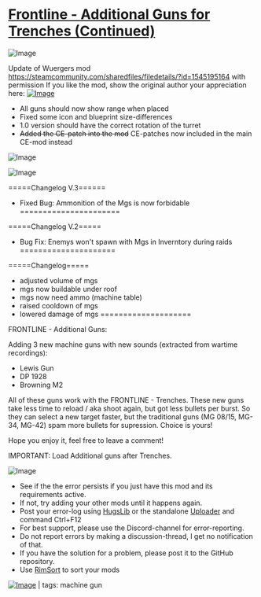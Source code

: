 # [Frontline - Additional Guns for Trenches (Continued)](https://steamcommunity.com/sharedfiles/filedetails/?id=2471429755)

![Image](https://i.imgur.com/buuPQel.png)

Update of Wuergers mod
https://steamcommunity.com/sharedfiles/filedetails/?id=1545195164
with permission
If you like the mod, show the original author your appreciation here: 
[![Image](https://i.imgur.com/gmaqOA3.png)](https://ko-fi.com/wuergerking)

- All guns should now show range when placed
- Fixed some icon and blueprint size-differences
- 1.0 version should have the correct rotation of the turret
- ~~Added the CE-patch into the mod~~ CE-patches now included in the main CE-mod instead

![Image](https://i.imgur.com/pufA0kM.png)
	
![Image](https://i.imgur.com/Z4GOv8H.png)

=====Changelog V.3======
- Fixed Bug: Ammonition of the Mgs is now forbidable
======================

=====Changelog V.2=====
- Bug Fix: Enemys won't spawn with Mgs in Inverntory during raids
=====================

=====Changelog=====
- adjusted volume of mgs
- mgs now buildable under roof
- mgs now need ammo (machine table)
- raised cooldown of mgs
- lowered damage of mgs
====================

FRONTLINE - Additional Guns:

Adding 3 new machine guns with new sounds (extracted from wartime recordings):
- Lewis Gun
- DP 1928
- Browning M2

All of these guns work with the FRONTLINE - Trenches.
These new guns take less time to reload / aka shoot again, but got less bullets per burst. So they can select a new target faster, but the traditional guns (MG 08/15, MG-34, MG-42) spam more bullets for supression. Choice is yours!

Hope you enjoy it, feel free to leave a comment!

IMPORTANT: Load Additional guns after Trenches.

![Image](https://i.imgur.com/PwoNOj4.png)



-  See if the the error persists if you just have this mod and its requirements active.
-  If not, try adding your other mods until it happens again.
-  Post your error-log using [HugsLib](https://steamcommunity.com/workshop/filedetails/?id=818773962) or the standalone [Uploader](https://steamcommunity.com/sharedfiles/filedetails/?id=2873415404) and command Ctrl+F12
-  For best support, please use the Discord-channel for error-reporting.
-  Do not report errors by making a discussion-thread, I get no notification of that.
-  If you have the solution for a problem, please post it to the GitHub repository.
-  Use [RimSort](https://github.com/RimSort/RimSort/releases/latest) to sort your mods

 

[![Image](https://img.shields.io/github/v/release/emipa606/FrontlineAdditionalGunsForTrenches?label=latest%20version&style=plastic&color=9f1111&labelColor=black)](https://steamcommunity.com/sharedfiles/filedetails/changelog/2471429755) | tags:  machine gun
